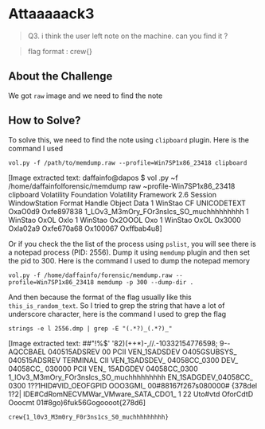 # Attaaaaack3
> Q3. i think the user left note on the machine. can you find it ?

> flag format : crew{}

## About the Challenge
We got `raw` image and we need to find the note

## How to Solve?
To solve this, we need to find the note using `clipboard` plugin. Here is the command I used

```
vol.py -f /path/to/memdump.raw --profile=Win7SP1x86_23418 clipboard
```


[Image extracted text: daffainfo@dapos
$
vol .py
~f
/home/daffainfolforensic/memdump
raw
~profile-Win7SP1x86_23418 clipboard
Volatility
Foundation Volatility
Framework
2.6
Session
WindowStation
Format
Handle Object
Data
1 WinStao
CF
UNICODETEXT
OxaO0d9 Oxfe897838 1_LOv3_M3mOry_FOr3nslcs_SO_muchhhhhhhhh
1 WinStao
OxOL
Oxlo
1 WinStao
Ox2OOOL
Oxo
1 WinStao
OxOL
Ox3000
Oxla02a9 Oxfe670a68
Ox100067
Oxffbab4u8]


Or if you check the the list of the process using `pslist`, you will see there is a notepad process (PID: 2556). Dump it using `memdump` plugin and then set the pid to 300. Here is the command I used to dump the notepad memory

```
vol.py -f /home/daffainfo/forensic/memdump.raw --profile=Win7SP1x86_23418 memdump -p 300 --dump-dir .
```

And then because the format of the flag usually like this `this_is_random_text`. So I tried to grep the string that have a lot of underscore character, here is the command I used to grep the flag

```
strings -e l 2556.dmp | grep -E "(.*?)_(.*?)_"
```


[Image extracted text: ##"!%$' '82)(++*)-,//.-10332154776598;
9-<??>-AQCCBAEL
040515ADSREV
00
PCII VEN_1SADSDEV
O405GSUBSYS_
040515ADSREV
TERMINAL
CII VEN_1SADSDEV_
04058CC_0300
DEV_
04058CC_
030000
PCII VEN_
15ADGDEV
04058CC_0300
1_lOv3_M3mOry_FOr3nslcs_SO_muchhhhhhhhh
EN_1SADGDEV_04058CC_
0300
1??1HID#VID_OEOFGPID
OOO3GMI_
00#88167f267s080000# {378del
1?2| IDE#CdRomNECVMWar_VMware_SATA_CDO1_
1
22 Uto#vtd
OforCdtD
Ooocmt
01#8go)6fuk56Gogoooot{278d6]


```
crew{1_l0v3_M3m0ry_F0r3ns1cs_S0_muchhhhhhhhh}
```